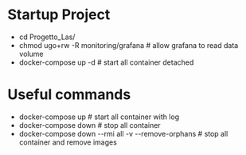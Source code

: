 # Startup Project
- cd Progetto_Las/
- chmod ugo+rw -R monitoring/grafana # allow grafana to read data volume
- docker-compose up -d # start all container detached


# Useful commands
- docker-compose up # start all container with log
- docker-compose down # stop all container
- docker-compose down --rmi all -v --remove-orphans # stop all container and remove images
